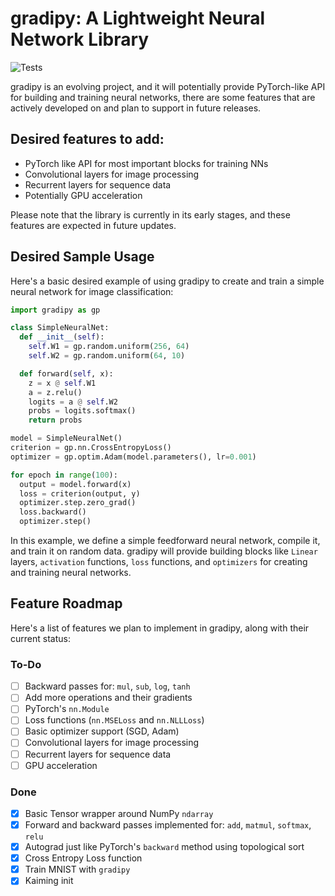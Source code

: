 
# gradipy: A Lightweight Neural Network Library
![Tests](https://github.com/eljanmahammadli/gradipy/actions/workflows/ci.yml/badge.svg)

gradipy is an evolving project, and it will potentially provide PyTorch-like API for building and training neural networks, there are some features that are actively developed on and plan to support in future releases.

## Desired features to add:
- PyTorch like API for most important blocks for training NNs 
- Convolutional layers for image processing
- Recurrent layers for sequence data
- Potentially GPU acceleration

Please note that the library is currently in its early stages, and these features are expected in future updates.



## Desired Sample Usage

Here's a basic desired example of using gradipy to create and train a simple neural network for image classification:

```python
import gradipy as gp

class SimpleNeuralNet:
  def __init__(self):
    self.W1 = gp.random.uniform(256, 64)
    self.W2 = gp.random.uniform(64, 10)

  def forward(self, x):
    z = x @ self.W1
    a = z.relu()
    logits = a @ self.W2
    probs = logits.softmax()
    return probs

model = SimpleNeuralNet()
criterion = gp.nn.CrossEntropyLoss()
optimizer = gp.optim.Adam(model.parameters(), lr=0.001)

for epoch in range(100):
  output = model.forward(x)
  loss = criterion(output, y)
  optimizer.step.zero_grad()
  loss.backward()
  optimizer.step()
```

In this example, we define a simple feedforward neural network, compile it, and train it on random data. gradipy will provide building blocks like `Linear` layers, `activation` functions, `loss` functions, and `optimizers` for creating and training neural networks.

## Feature Roadmap

Here's a list of features we plan to implement in gradipy, along with their current status:

### To-Do

- [ ] Backward passes for: `mul`, `sub`, `log`, `tanh`
- [ ] Add more operations and their gradients
- [ ] PyTorch's `nn.Module`
- [ ] Loss functions (`nn.MSELoss` and `nn.NLLLoss`)
- [ ] Basic optimizer support (SGD, Adam)
- [ ] Convolutional layers for image processing
- [ ] Recurrent layers for sequence data
- [ ] GPU acceleration

### Done

- [x] Basic Tensor wrapper around NumPy `ndarray`
- [x] Forward and backward passes implemented for: `add`, `matmul`, `softmax`, `relu`
- [x] Autograd just like PyTorch's `backward` method using topological sort
- [x] Cross Entropy Loss function 
- [x] Train MNIST with `gradipy`
- [x] Kaiming init
